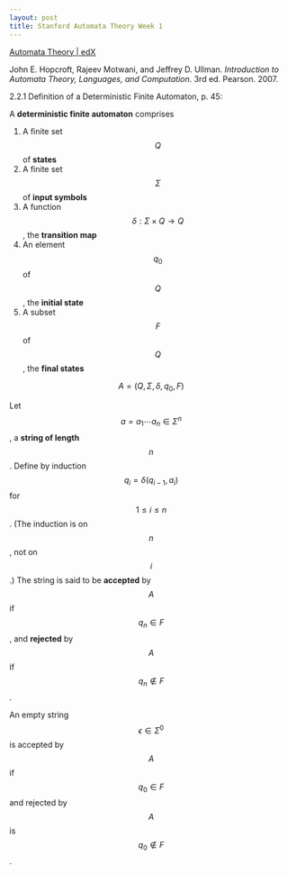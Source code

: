 ```yaml
---
layout: post
title: Stanford Automata Theory Week 1
---
```


[Automata Theory \| edX](https://www.edx.org/course/automata-theory)

John E. Hopcroft, Rajeev Motwani, and Jeffrey D. Ullman. *Introduction to Automata Theory, Languages, and Computation*. 3rd ed. Pearson. 2007.

2.2.1 Definition of a Deterministic Finite Automaton, p. 45:

A **deterministic finite automaton** comprises

1. A finite set $$Q$$ of **states**
2. A finite set $$\Sigma$$ of **input symbols**
3. A function $$\delta:\Sigma \times Q \to Q$$, the **transition map**
4. An element $$q_0$$ of $$Q$$, the **initial state**
5. A subset $$F$$ of $$Q$$, the **final states**

$$A=(Q,\Sigma,\delta,q_0,F)$$

Let $$a = a_1 \cdots a_n \in \Sigma^n$$, a **string of length** $$n$$.
Define by induction $$q_i = \delta(q_{i-1}, a_i)$$ for $$1 \leq i \leq n$$. (The induction is on $$n$$, not on $$i$$.)
The string is said to be **accepted** by $$A$$ if $$q_n \in F$$, and **rejected** by $$A$$ if $$q_n \not \in F$$.

An empty string $$\epsilon \in \Sigma^0$$ is accepted by $$A$$ if $$q_0 \in F$$ and rejected by $$A$$ is $$q_0 \not \in F$$.







